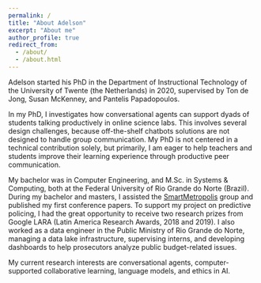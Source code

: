 ```yaml
---
permalink: /
title: "About Adelson"
excerpt: "About me"
author_profile: true
redirect_from: 
  - /about/
  - /about.html
---
```


Adelson started his PhD in the Department of Instructional Technology of the University of Twente (the Netherlands) in 2020, supervised by Ton de Jong, Susan McKenney, and Pantelis Papadopoulos.

In my PhD, I investigates how conversational agents can support dyads of students talking productively in online science labs. This involves several design challenges, because off-the-shelf chatbots solutions are not designed to handle group communication. My PhD is not centered in a technical contribution solely, but primarily, I am eager to help teachers and students improve their learning experience through productive peer communication.

My bachelor was in Computer Engineering, and M.Sc. in Systems & Computing, both at the Federal University of Rio Grande do Norte (Brazil). During my bachelor and masters, I assisted the [SmartMetropolis](https://smartmetropolis.imd.ufrn.br/#/en) group and published my first conference papers. To support my project on predictive policing, I had the great opportunity to receive two research prizes from Google LARA (Latin America Research Awards, 2018 and 2019). I also worked as a data engineer in the Public Ministry of Rio Grande do Norte, managing a data lake infrastructure, supervising interns, and developing dashboards to help prosecutors analyze public budget-related issues.

My current research interests are conversational agents, computer-supported collaborative learning, language models, and ethics in AI.
